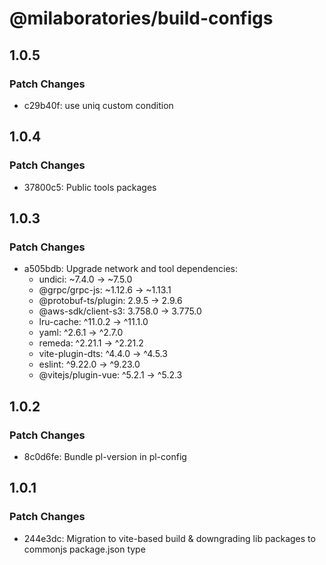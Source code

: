 # @milaboratories/build-configs

## 1.0.5

### Patch Changes

- c29b40f: use uniq custom condition

## 1.0.4

### Patch Changes

- 37800c5: Public tools packages

## 1.0.3

### Patch Changes

- a505bdb: Upgrade network and tool dependencies:
  - undici: ~7.4.0 → ~7.5.0
  - @grpc/grpc-js: ~1.12.6 → ~1.13.1
  - @protobuf-ts/plugin: 2.9.5 → 2.9.6
  - @aws-sdk/client-s3: 3.758.0 → 3.775.0
  - lru-cache: ^11.0.2 → ^11.1.0
  - yaml: ^2.6.1 → ^2.7.0
  - remeda: ^2.21.1 → ^2.21.2
  - vite-plugin-dts: ^4.4.0 → ^4.5.3
  - eslint: ^9.22.0 → ^9.23.0
  - @vitejs/plugin-vue: ^5.2.1 → ^5.2.3

## 1.0.2

### Patch Changes

- 8c0d6fe: Bundle pl-version in pl-config

## 1.0.1

### Patch Changes

- 244e3dc: Migration to vite-based build & downgrading lib packages to commonjs package.json type
